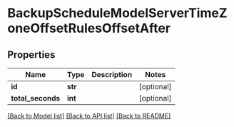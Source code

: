# BackupScheduleModelServerTimeZoneOffsetRulesOffsetAfter

## Properties
Name | Type | Description | Notes
------------ | ------------- | ------------- | -------------
**id** | **str** |  | [optional] 
**total_seconds** | **int** |  | [optional] 

[[Back to Model list]](../README.md#documentation-for-models) [[Back to API list]](../README.md#documentation-for-api-endpoints) [[Back to README]](../README.md)

